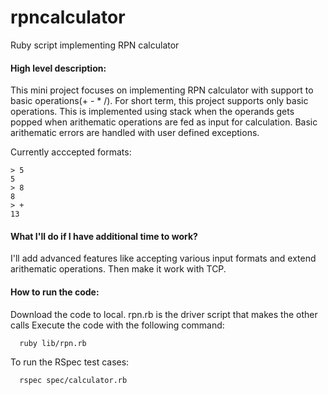 # rpncalculator
Ruby script implementing RPN calculator

#### High level description:
 This mini project focuses on implementing RPN calculator with support to basic operations(+ - * /). For short term, this project supports only basic operations. This is implemented using stack when the operands gets popped when arithematic operations are fed as input for calculation. Basic arithematic errors are handled with user defined exceptions.
 
 Currently acccepted formats:
 ```
 > 5 
5
> 8
8
> +
13
```
 
 #### What I'll do if I have additional time to work?
  I'll add advanced features like accepting various input formats and extend arithematic operations. Then make it work with TCP.
  
#### How to run the code:
  Download the code to local. rpn.rb is the driver script that makes the other calls
  Execute the code with the following command:
 ```
   ruby lib/rpn.rb
 ```

  To run the RSpec test cases:
```
  rspec spec/calculator.rb
```

